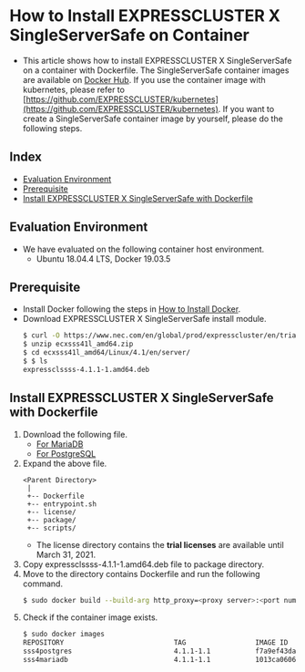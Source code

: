 # How to Install EXPRESSCLUSTER X SingleServerSafe on Container
- This article shows how to install EXPRESSCLUSTER X SingleServerSafe on a container with Dockerfile. The SingleServerSafe container images are available on [Docker Hub](https://hub.docker.com/orgs/expresscluster). If you use the container image with kubernetes, please refer to [https://github.com/EXPRESSCLUSTER/kubernetes](https://github.com/EXPRESSCLUSTER/kubernetes). If you want to create a SingleServerSafe container image by yourself, please do the following steps.

## Index
- [Evaluation Environment](#Evaluation-Environment)
- [Prerequisite](#Prerequisite)
- [Install EXPRESSCLUSTER X SingleServerSafe with Dockerfile](#Install-EXPRESSCLUSTER-X-SingleServerSafe-with-Dockerfile)

## Evaluation Environment
- We have evaluated on the following container host environment.
  - Ubuntu 18.04.4 LTS, Docker 19.03.5

## Prerequisite
- Install Docker following the steps in [How to Install Docker](https://github.com/EXPRESSCLUSTER/Docker/blob/master/HowToInstallDocker.md).
- Download EXPRESSCLUSTER X SingleServerSafe install module.
  ```sh
  $ curl -O https://www.nec.com/en/global/prod/expresscluster/en/trial/zip/ecxsss41l_amd64.zip
  $ unzip ecxsss41l_amd64.zip
  $ cd ecxsss41l_amd64/Linux/4.1/en/server/
  $ $ ls
  expressclssss-4.1.1-1.amd64.deb
  ```

## Install EXPRESSCLUSTER X SingleServerSafe with Dockerfile
1. Download the following file.
   - [For MariaDB](https://github.com/EXPRESSCLUSTER/Docker/blob/master/Dockerfile/mariadb.tar.gz)
   - [For PostgreSQL](https://github.com/EXPRESSCLUSTER/Docker/blob/master/Dockerfile/postgres.tar.gz)
1. Expand the above file.
   ```
   <Parent Directory>
    |
    +-- Dockerfile
    +-- entrypoint.sh
    +-- license/
    +-- package/
    +-- scripts/
   ```
   - The license directory contains the **trial licenses** are available until March 31, 2021.
1. Copy expressclssss-4.1.1-1.amd64.deb file to package directory.
1. Move to the directory contains Dockerfile and run the following command.
   ```sh
   $ sudo docker build --build-arg http_proxy=<proxy server>:<port number> -t <container image name (e.g. sss4mariadb:4.1.1-1.1)> .
   ```
1. Check if the container image exists.
   ```sh
   $ sudo docker images
   REPOSITORY                           TAG                 IMAGE ID            CREATED             SIZE
   sss4postgres                         4.1.1-1.1           f7a9ef43da73        2 minutes ago       260MB
   sss4mariadb                          4.1.1-1.1           1013ca060610        44 minutes ago      313MB
   ```

